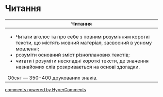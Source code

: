 <div id="hypercomments_widget" class="js-hypercomments-widget invisible"></div>

# Читання

<table>
<thead>
  <tr>
    <th>Читання</th>
  </tr>
</thead>
<tbody>
<td style="vertical-align:top !important;">
<ul>
<li>Читати вголос та про себе з повним розумінням короткі тексти, що містять мовний матеріал, засвоєний в усному мовленні;</li>
<li>розуміти основний зміст різнопланових текстів;</li>
<li>читати і розуміти нескладні короткі тексти, де значення незнайомих слів розкривається на основі здогадки.</li>
</ul>
Обсяг — 350-400 друкованих знаків.<br>
</td>
</tbody>
</table>

<div class="js-hypercomments-container">
    <a href="http://hypercomments.com" class="hc-link" title="comments widget">comments powered by HyperComments</a>
</div>